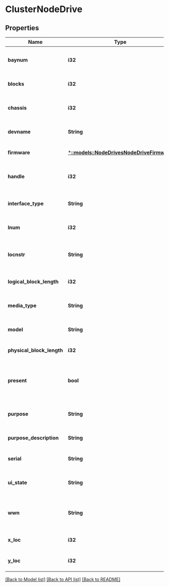 # ClusterNodeDrive

## Properties
Name | Type | Description | Notes
------------ | ------------- | ------------- | -------------
**baynum** | **i32** | Numerical representation of this drive&#39;s bay. | [optional] [default to null]
**blocks** | **i32** | Number of blocks on this drive. | [optional] [default to null]
**chassis** | **i32** | The chassis number which contains this drive. | [optional] [default to null]
**devname** | **String** | This drive&#39;s device name. | [optional] [default to null]
**firmware** | [***::models::NodeDrivesNodeDriveFirmware**](NodeDrivesNodeDriveFirmware.md) | Drive firmware information. | [optional] [default to null]
**handle** | **i32** | Drive_d&#39;s handle representation for this drive | [optional] [default to null]
**interface_type** | **String** | String representtation of this drive&#39;s interface type. | [optional] [default to null]
**lnum** | **i32** | This drive&#39;s logical drive number in IFS. | [optional] [default to null]
**locnstr** | **String** | String representation of this drive&#39;s physical location. | [optional] [default to null]
**logical_block_length** | **i32** | Size of a logical block on this drive. | [optional] [default to null]
**media_type** | **String** | String representation of this drive&#39;s media type. | [optional] [default to null]
**model** | **String** | This drive&#39;s manufacturer and model. | [optional] [default to null]
**physical_block_length** | **i32** | Size of a physical block on this drive. | [optional] [default to null]
**present** | **bool** | Indicates whether this drive is physically present in the node. | [optional] [default to null]
**purpose** | **String** | This drive&#39;s purpose in the DRV state machine. | [optional] [default to null]
**purpose_description** | **String** | Description of this drive&#39;s purpose. | [optional] [default to null]
**serial** | **String** | Serial number for this drive. | [optional] [default to null]
**ui_state** | **String** | This drive&#39;s state as presented to the UI. | [optional] [default to null]
**wwn** | **String** | The drive&#39;s &#39;worldwide name&#39; from its NAA identifiers. | [optional] [default to null]
**x_loc** | **i32** | This drive&#39;s x-axis grid location. | [optional] [default to null]
**y_loc** | **i32** | This drive&#39;s y-axis grid location. | [optional] [default to null]

[[Back to Model list]](../README.md#documentation-for-models) [[Back to API list]](../README.md#documentation-for-api-endpoints) [[Back to README]](../README.md)


